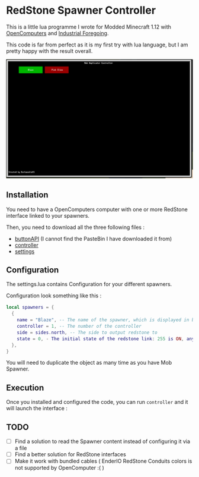 RedStone Spawner Controller
===

This is a little lua programme I wrote for Modded Minecraft 1.12 with [OpenComputers](https://www.curseforge.com/minecraft/mc-mods/opencomputers)
and [Industrial Foregoing](https://www.curseforge.com/minecraft/mc-mods/industrial-foregoing).

This code is far from perfect as it is my first try with lua language, but I am pretty happy with the result overall.

![Interface](./images/interface.png)

Installation
---

You need to have a OpenComputers computer with one or more RedStone interface linked to your spawners.

Then, you need to download all the three following files : 
* [buttonAPI](./buttonAPI.lua) (I cannot find the PasteBin I have downloaded it from)
* [controller](./controller.lua)
* [settings](./settings.lua)

Configuration
--- 

The settings.lua contains Configuration for your different spawners.

Configuration look something like this : 
```lua
local spawners = {
  {
    name = "Blaze", -- The name of the spawner, which is displayed in buttons
    controller = 1, -- The number of the controller
    side = sides.north, -- The side to output redstone to
    state = 0, - The initial state of the redstone link: 255 is ON, anything else is OFF (better put 0 for OFF)
  },
}
```

You will need to duplicate the object as many time as you have Mob Spawner.

Execution 
---

Once you installed and configured the code, you can run `controller` and it will launch the interface :


TODO
---
* [ ] Find a solution to read the Spawner content instead of configuring it via a file
* [ ] Find a better solution for RedStone interfaces
* [ ] Make it work with bundled cables ( EnderIO RedStone Conduits colors is not supported by OpenComputer :( )